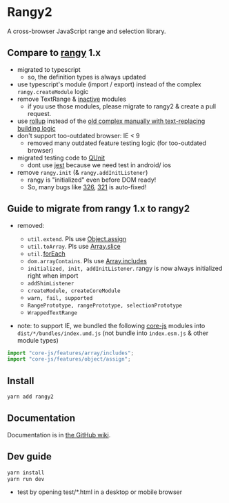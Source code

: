 Rangy2
=====

A cross-browser JavaScript range and selection library.

## Compare to [rangy](https://github.com/timdown/rangy) 1.x
+ migrated to typescript
    - so, the definition types is always updated
+ use typescript's module (import / export) instead of the complex `rangy.createModule` logic
+ remove TextRange & [inactive](https://github.com/timdown/rangy/tree/master/src/modules/inactive) modules
    - if you use those modules, please migrate to rangy2 & create a pull request.
+ use [rollup](https://rollupjs.org) instead of the
  [old complex manually with text-replacing building logic](https://github.com/timdown/rangy/blob/master/builder/build.js)
+ don't support too-outdated browser: IE < 9
    - removed many outdated feature testing logic (for too-outdated browser)
+ migrated testing code to [QUnit](https://qunitjs.com/)
    - dont use [jest](https://jestjs.io/) because we need test in android/ ios
+ remove `rangy.init` (& `rangy.addInitListener`)
    - rangy is "initialized" even before DOM ready!
    - So, many bugs like [326](https://github.com/timdown/rangy/issues/326),
      [321](https://github.com/timdown/rangy/issues/321) is auto-fixed!

## Guide to migrate from rangy 1.x to rangy2
+ removed:
    - `util.extend`. Pls use [Object.assign](http://kangax.github.io/compat-table/es6/#test-Object_static_methods_Object.assign)
    - `util.toArray`. Pls use [Array.slice](https://developer.mozilla.org/en-US/docs/Web/JavaScript/Reference/Global_Objects/Array/slice)
    - `util.`[forEach](http://kangax.github.io/compat-table/es5/#test-Array.prototype.forEach)
    - `dom.arrayContains`. Pls use [Array.includes](https://developer.mozilla.org/en-US/docs/Web/JavaScript/Reference/Global_Objects/Array/includes)
    - `initialized, init, addInitListener`. rangy is now always initialized right when import
    - `addShimListener`
    - `createModule, createCoreModule`
    - `warn, fail, supported`
    - `RangePrototype, rangePrototype, selectionPrototype`
    - `WrappedTextRange`
    
+ note: to support IE, we bundled the following [core-js](https://www.npmjs.com/package/core-js) modules
  into `dist/*/bundles/index.umd.js` (not bundle into `index.esm.js` & other module types)
```javascript
import "core-js/features/array/includes";
import "core-js/features/object/assign";
```

## Install
```bash
yarn add rangy2
```

## Documentation

Documentation is in [the GitHub wiki](https://github.com/timdown/rangy/wiki). 

## Dev guide
```bash
yarn install
yarn run dev
```
+ test by opening test/*.html in a desktop or mobile browser

